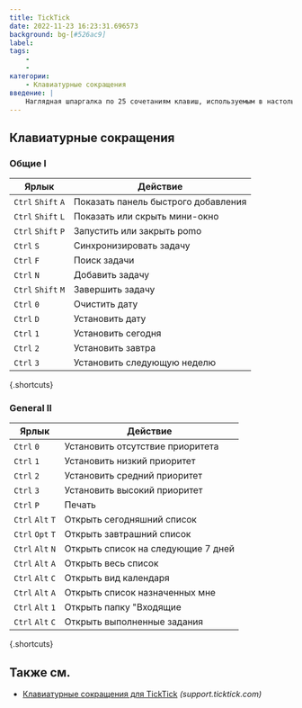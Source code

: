 ```yaml
---
title: TickTick
date: 2022-11-23 16:23:31.696573
background: bg-[#526ac9]
label:
tags:
    -
    -
категории:
    - Клавиатурные сокращения
введение: |
    Наглядная шпаргалка по 25 сочетаниям клавиш, используемым в настольном приложении TickTick
---
```




Клавиатурные сокращения
------------------



### Общие I

Ярлык | Действие
---|---
`Ctrl` `Shift` `A` | Показать панель быстрого добавления
`Ctrl` `Shift` `L` | Показать или скрыть мини-окно
`Ctrl` `Shift` `P` | Запустить или закрыть pomo
`Ctrl` `S` | Синхронизировать задачу
`Ctrl` `F` | Поиск задачи
`Ctrl` `N` | Добавить задачу
`Ctrl` `Shift` `M` | Завершить задачу
`Ctrl` `0` | Очистить дату
`Ctrl` `D` | Установить дату
`Ctrl` `1` | Установить сегодня
`Ctrl` `2` | Установить завтра
`Ctrl` `3` | Установить следующую неделю
{.shortcuts}



### General II

Ярлык | Действие
---|---
`Ctrl` `0` | Установить отсутствие приоритета
`Ctrl` `1` | Установить низкий приоритет
`Ctrl` `2` | Установить средний приоритет
`Ctrl` `3` | Установить высокий приоритет
`Ctrl` `P` | Печать
`Ctrl` `Alt` `T` | Открыть сегодняшний список
`Ctrl` `Opt` `T` | Открыть завтрашний список
`Ctrl` `Alt` `N` | Открыть список на следующие 7 дней
`Ctrl` `Alt` `A` | Открыть весь список
`Ctrl` `Alt` `C` | Открыть вид календаря
`Ctrl` `Alt` `A` | Открыть список назначенных мне
`Ctrl` `Alt` `1` | Открыть папку "Входящие
`Ctrl` `Alt` `C` | Открыть выполненные задания
{.shortcuts}




Также см.
--------
- [Клавиатурные сокращения для TickTick](https://support.ticktick.com/hc/en-us/articles/360016272252-Shortcuts) _(support.ticktick.com)_
